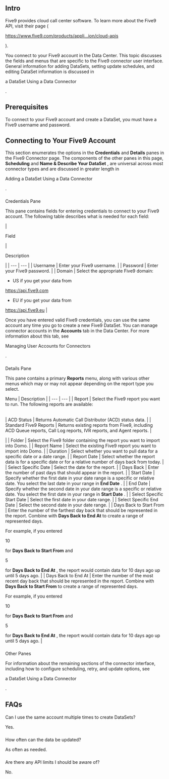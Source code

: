 

Intro
-------

Five9 provides cloud call center software. To learn more about the Five9 API, visit their page (

https://www.five9.com/products/appli...ion/cloud-apis

).


 You connect to your Five9 account in the Data Center. This topic discusses the fields and menus that are specific to the Five9 connector user interface. General information for adding DataSets, setting update schedules, and editing DataSet information is discussed in

a DataSet Using a Data Connector

.


 Prerequisites
---------------

To connect to your Five9 account and create a DataSet, you must have a Five9 username and password.


 Connecting to Your Five9 Account
----------------------------------


 This section enumerates the options in the
 **Credentials**
 and
 **Details**
 panes in the Five9 Connector page. The components of the other panes in this page,
 **Scheduling**
 and
 **Name & Describe Your DataSet**
 , are universal across most connector types and are discussed in greater length in

Adding a DataSet Using a Data Connector

.


###

Credentials Pane


 This pane contains fields for entering credentials to connect to your Five9 account. The following table describes what is needed for each field:


|

Field

|

Description

|
| --- | --- |
|
 Username
  |
 Enter your Five9 username.
  |
|
 Password
  |
 Enter your Five9 password.
  |
|
 Domain
  |
 Select the appropriate Five9 domain:
 * US if you get your data from

https://api.five9.com
* EU if you get your data from

https://api.five9.eu
 |


 Once you have entered valid Five9 credentials, you can use the same account any time you go to create a new Five9 DataSet. You can manage connector accounts in the
 **Accounts**
 tab in the Data Center. For more information about this tab, see

Managing User Accounts for Connectors

.


###
 Details Pane

This pane contains a primary
 **Reports**
 menu, along with various other menus which may or may not appear depending on the report type you select.


 Menu
  |
 Description
  |
| --- | --- |
|
 Report
  |
 Select the Five9 report you want to run. The following reports are available:


|  |  |
| --- | --- |
|
 ACD Status
  |
 Returns Automatic Call Distributor (ACD) status data.
  |
|
 Standard Five9 Reports
  |
 Returns existing reports from Five9, including ACD Queue reports, Call Log reports, IVR reports, and Agent reports.
  |

|
|
 Folder
  |
 Select the Five9 folder containing the report you want to import into Domo.
  |
|
 Report Name
  |
 Select the existing Five9 report you want to import into Domo.
  |
|
 Duration
  |
 Select whether you want to pull data for a specific date or a date range.
  |
|
 Report Date
  |
 Select whether the report data is for a specific date or for a relative number of days back from today.
  |
|
 Select Specific Date
  |
 Select the date for the report.
  |
|
 Days Back
  |
 Enter the number of past days that should appear in the report.
  |
|
 Start Date
  |
 Specify whether the first date in your date range is a specific or relative date. You select the last date in your range in
 **End Date**
 .
  |
|
 End Date
  |
 Specify whether the second date in your date range is a specific or relative date. You select the first date in your range in
 **Start Date**
 .
  |
|
 Select Specific Start Date
  |
 Select the first date in your date range.
  |
|
 Select Specific End Date
  |
 Select the second date in your date range.
  |
|
 Days Back to Start From
  |
 Enter the number of the farthest day back that should be represented in the report. Combine with
 **Days Back to End At**
 to create a range of represented days.


 For example, if you entered

10

for
 **Days Back to Start From**
 and

5

for
 **Days Back to End At**
 , the report would contain data for 10 days ago up until 5 days ago.
  |
|
 Days Back to End At
  |
 Enter the number of the most recent day back that should be represented in the report. Combine with
 **Days Back to Start From**
 to create a range of represented days.


 For example, if you entered

10

for
 **Days Back to Start From**
 and

5

for
 **Days Back to End At**
 , the report would contain data for 10 days ago up until 5 days ago.
  |


###
 Other Panes

For information about the remaining sections of the connector interface, including how to configure scheduling, retry, and update options, see

a DataSet Using a Data Connector

.


 FAQs
------


####
 Can I use the same account multiple times to create DataSets?

Yes.

###
 How often can the data be updated?

As often as needed.

###
 Are there any API limits I should be aware of?

No.

